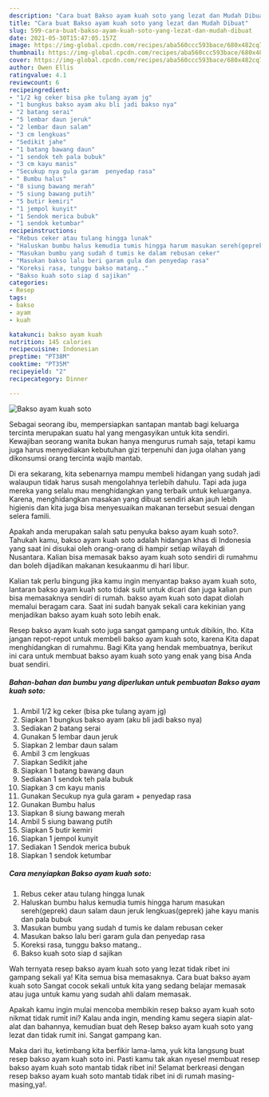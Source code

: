 ```yaml
---
description: "Cara buat Bakso ayam kuah soto yang lezat dan Mudah Dibuat"
title: "Cara buat Bakso ayam kuah soto yang lezat dan Mudah Dibuat"
slug: 599-cara-buat-bakso-ayam-kuah-soto-yang-lezat-dan-mudah-dibuat
date: 2021-05-30T15:47:05.157Z
image: https://img-global.cpcdn.com/recipes/aba560ccc593bace/680x482cq70/bakso-ayam-kuah-soto-foto-resep-utama.jpg
thumbnail: https://img-global.cpcdn.com/recipes/aba560ccc593bace/680x482cq70/bakso-ayam-kuah-soto-foto-resep-utama.jpg
cover: https://img-global.cpcdn.com/recipes/aba560ccc593bace/680x482cq70/bakso-ayam-kuah-soto-foto-resep-utama.jpg
author: Owen Ellis
ratingvalue: 4.1
reviewcount: 6
recipeingredient:
- "1/2 kg ceker bisa pke tulang ayam jg"
- "1 bungkus bakso ayam aku bli jadi bakso nya"
- "2 batang serai"
- "5 lembar daun jeruk"
- "2 lembar daun salam"
- "3 cm lengkuas"
- "Sedikit jahe"
- "1 batang bawang daun"
- "1 sendok teh pala bubuk"
- "3 cm kayu manis"
- "Secukup nya gula garam  penyedap rasa"
- " Bumbu halus"
- "8 siung bawang merah"
- "5 siung bawang putih"
- "5 butir kemiri"
- "1 jempol kunyit"
- "1 Sendok merica bubuk"
- "1 sendok ketumbar"
recipeinstructions:
- "Rebus ceker atau tulang hingga lunak"
- "Haluskan bumbu halus kemudia tumis hingga harum masukan sereh(geprek) daun salam daun jeruk lengkuas(geprek) jahe kayu manis dan pala bubuk"
- "Masukan bumbu yang sudah d tumis ke dalam rebusan ceker"
- "Masukan bakso lalu beri garam gula dan penyedap rasa"
- "Koreksi rasa, tunggu bakso matang.."
- "Bakso kuah soto siap d sajikan"
categories:
- Resep
tags:
- bakso
- ayam
- kuah

katakunci: bakso ayam kuah 
nutrition: 145 calories
recipecuisine: Indonesian
preptime: "PT38M"
cooktime: "PT35M"
recipeyield: "2"
recipecategory: Dinner

---
```



![Bakso ayam kuah soto](https://img-global.cpcdn.com/recipes/aba560ccc593bace/680x482cq70/bakso-ayam-kuah-soto-foto-resep-utama.jpg)

Sebagai seorang ibu, mempersiapkan santapan mantab bagi keluarga tercinta merupakan suatu hal yang mengasyikan untuk kita sendiri. Kewajiban seorang  wanita bukan hanya mengurus rumah saja, tetapi kamu juga harus menyediakan kebutuhan gizi terpenuhi dan juga olahan yang dikonsumsi orang tercinta wajib mantab.

Di era  sekarang, kita sebenarnya mampu membeli hidangan yang sudah jadi walaupun tidak harus susah mengolahnya terlebih dahulu. Tapi ada juga mereka yang selalu mau menghidangkan yang terbaik untuk keluarganya. Karena, menghidangkan masakan yang dibuat sendiri akan jauh lebih higienis dan kita juga bisa menyesuaikan makanan tersebut sesuai dengan selera famili. 



Apakah anda merupakan salah satu penyuka bakso ayam kuah soto?. Tahukah kamu, bakso ayam kuah soto adalah hidangan khas di Indonesia yang saat ini disukai oleh orang-orang di hampir setiap wilayah di Nusantara. Kalian bisa memasak bakso ayam kuah soto sendiri di rumahmu dan boleh dijadikan makanan kesukaanmu di hari libur.

Kalian tak perlu bingung jika kamu ingin menyantap bakso ayam kuah soto, lantaran bakso ayam kuah soto tidak sulit untuk dicari dan juga kalian pun bisa memasaknya sendiri di rumah. bakso ayam kuah soto dapat diolah memalui beragam cara. Saat ini sudah banyak sekali cara kekinian yang menjadikan bakso ayam kuah soto lebih enak.

Resep bakso ayam kuah soto juga sangat gampang untuk dibikin, lho. Kita jangan repot-repot untuk membeli bakso ayam kuah soto, karena Kita dapat menghidangkan di rumahmu. Bagi Kita yang hendak membuatnya, berikut ini cara untuk membuat bakso ayam kuah soto yang enak yang bisa Anda buat sendiri.

<!--inarticleads1-->

##### Bahan-bahan dan bumbu yang diperlukan untuk pembuatan Bakso ayam kuah soto:

1. Ambil 1/2 kg ceker (bisa pke tulang ayam jg)
1. Siapkan 1 bungkus bakso ayam (aku bli jadi bakso nya)
1. Sediakan 2 batang serai
1. Gunakan 5 lembar daun jeruk
1. Siapkan 2 lembar daun salam
1. Ambil 3 cm lengkuas
1. Siapkan Sedikit jahe
1. Siapkan 1 batang bawang daun
1. Sediakan 1 sendok teh pala bubuk
1. Siapkan 3 cm kayu manis
1. Gunakan Secukup nya gula garam + penyedap rasa
1. Gunakan  Bumbu halus
1. Siapkan 8 siung bawang merah
1. Ambil 5 siung bawang putih
1. Siapkan 5 butir kemiri
1. Siapkan 1 jempol kunyit
1. Sediakan 1 Sendok merica bubuk
1. Siapkan 1 sendok ketumbar




<!--inarticleads2-->

##### Cara menyiapkan Bakso ayam kuah soto:

1. Rebus ceker atau tulang hingga lunak
1. Haluskan bumbu halus kemudia tumis hingga harum masukan sereh(geprek) daun salam daun jeruk lengkuas(geprek) jahe kayu manis dan pala bubuk
1. Masukan bumbu yang sudah d tumis ke dalam rebusan ceker
1. Masukan bakso lalu beri garam gula dan penyedap rasa
1. Koreksi rasa, tunggu bakso matang..
1. Bakso kuah soto siap d sajikan




Wah ternyata resep bakso ayam kuah soto yang lezat tidak ribet ini gampang sekali ya! Kita semua bisa memasaknya. Cara buat bakso ayam kuah soto Sangat cocok sekali untuk kita yang sedang belajar memasak atau juga untuk kamu yang sudah ahli dalam memasak.

Apakah kamu ingin mulai mencoba membikin resep bakso ayam kuah soto nikmat tidak rumit ini? Kalau anda ingin, mending kamu segera siapin alat-alat dan bahannya, kemudian buat deh Resep bakso ayam kuah soto yang lezat dan tidak rumit ini. Sangat gampang kan. 

Maka dari itu, ketimbang kita berfikir lama-lama, yuk kita langsung buat resep bakso ayam kuah soto ini. Pasti kamu tak akan nyesel membuat resep bakso ayam kuah soto mantab tidak ribet ini! Selamat berkreasi dengan resep bakso ayam kuah soto mantab tidak ribet ini di rumah masing-masing,ya!.

